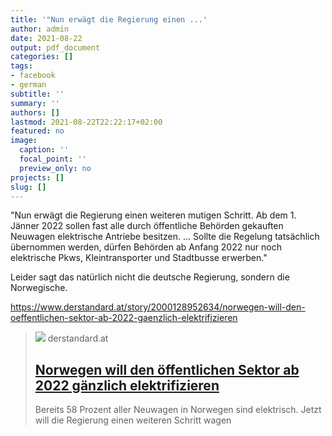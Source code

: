 ```yaml
---
title: '"Nun erwägt die Regierung einen ...'
author: admin
date: 2021-08-22
output: pdf_document
categories: []
tags:
- facebook
- german
subtitle: ''
summary: ''
authors: []
lastmod: 2021-08-22T22:22:17+02:00
featured: no
image:
  caption: ''
  focal_point: ''
  preview_only: no
projects: []
slug: []
---
```

"Nun erwägt die Regierung einen weiteren mutigen Schritt. Ab dem 1.
Jänner 2022 sollen fast alle durch öffentliche Behörden gekauften
Neuwagen elektrische Antriebe besitzen. ...
Sollte die Regelung tatsächlich übernommen werden, dürfen Behörden ab Anfang 2022 nur noch elektrische Pkws, Kleintransporter und Stadtbusse erwerben."

Leider sagt das natürlich nicht die deutsche Regierung, sondern die Norwegische.

https://www.derstandard.at/story/2000128952634/norwegen-will-den-oeffentlichen-sektor-ab-2022-gaenzlich-elektrifizieren
> [![](https://i.ds.at/pKc34A/rs:fill:1200:600/plain/2021/08/16/vw.jpg)](https://www.derstandard.at/story/2000128952634/norwegen-will-den-oeffentlichen-sektor-ab-2022-gaenzlich-elektrifizieren)
> derstandard.at
> ## [Norwegen will den öffentlichen Sektor ab 2022 gänzlich elektrifizieren](https://www.derstandard.at/story/2000128952634/norwegen-will-den-oeffentlichen-sektor-ab-2022-gaenzlich-elektrifizieren)
>
>Bereits 58 Prozent aller Neuwagen in Norwegen sind elektrisch. Jetzt will die Regierung einen weiteren Schritt wagen

